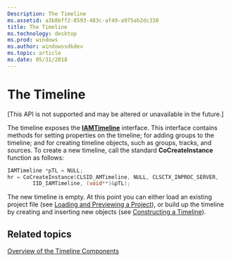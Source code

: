 ```yaml
---
Description: The Timeline
ms.assetid: a3b8bff2-8593-483c-af49-a975ab2dc330
title: The Timeline
ms.technology: desktop
ms.prod: windows
ms.author: windowssdkdev
ms.topic: article
ms.date: 05/31/2018
---
```


# The Timeline

\[This API is not supported and may be altered or unavailable in the future.\]

The timeline exposes the [**IAMTimeline**](iamtimeline.md) interface. This interface contains methods for setting properties on the timeline; for adding groups to the timeline; and for creating timeline objects, such as groups, tracks, and sources. To create a new timeline, call the standard **CoCreateInstance** function as follows:


```C++
IAMTimeline *pTL = NULL;
hr = CoCreateInstance(CLSID_AMTimeline, NULL, CLSCTX_INPROC_SERVER, 
        IID_IAMTimeline, (void**)&pTL);
```



The new timeline is empty. At this point you can either load an existing project file (see [Loading and Previewing a Project](loading-and-previewing-a-project.md)), or build up the timeline by creating and inserting new objects (see [Constructing a Timeline](constructing-a-timeline.md)).

## Related topics

<dl> <dt>

[Overview of the Timeline Components](overview-of-the-timeline-components.md)
</dt> </dl>

 

 



